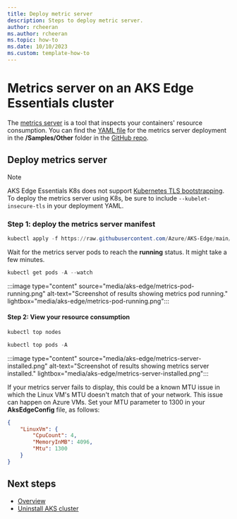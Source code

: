 ```yaml
---
title: Deploy metric server
description: Steps to deploy metric server.
author: rcheeran
ms.author: rcheeran
ms.topic: how-to
ms.date: 10/10/2023
ms.custom: template-how-to
---
```


# Metrics server on an AKS Edge Essentials cluster

The [metrics server](https://github.com/kubernetes-sigs/metrics-server) is a tool that inspects your containers' resource consumption. You can find the [YAML file](https://github.com/Azure/AKS-Edge/blob/main/samples/others/metrics-server.yaml) for the metrics server deployment in the **/Samples/Other** folder in the [GitHub repo](https://github.com/Azure/AKS-Edge/).

## Deploy metrics server

> [!NOTE]
> AKS Edge Essentials K8s does not support [Kubernetes TLS bootstrapping](https://kubernetes.io/docs/reference/access-authn-authz/kubelet-tls-bootstrapping/). To deploy the metrics server using K8s, be sure to include `--kubelet-insecure-tls` in your deployment YAML.

### Step 1: deploy the metrics server manifest

```powershell
kubectl apply -f https://raw.githubusercontent.com/Azure/AKS-Edge/main/samples/others/metrics-server.yaml
```

Wait for the metrics server pods to reach the **running** status. It might take a few minutes.

```powershell
kubectl get pods -A --watch
```

:::image type="content" source="media/aks-edge/metrics-pod-running.png" alt-text="Screenshot of results showing metrics pod running." lightbox="media/aks-edge/metrics-pod-running.png":::

#### Step 2: View your resource consumption

```powershell
kubectl top nodes
```

```powershell
kubectl top pods -A
```

:::image type="content" source="media/aks-edge/metrics-server-installed.png" alt-text="Screenshot of results showing metrics server installed." lightbox="media/aks-edge/metrics-server-installed.png":::

If your metrics server fails to display, this could be a known MTU issue in which the Linux VM's MTU doesn't match that of your network. This issue can happen on Azure VMs. Set your MTU parameter to 1300 in your **AksEdgeConfig** file, as follows:

```json
{
    "LinuxVm": {
        "CpuCount": 4,
        "MemoryInMB": 4096,
        "Mtu": 1300
    }
}
```

## Next steps

- [Overview](aks-edge-overview.md)
- [Uninstall AKS cluster](aks-edge-howto-uninstall.md)
